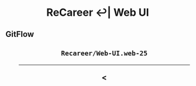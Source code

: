 <h1 align="center">ReCareer ↩| Web UI</h1>  

<h2>GitFlow<h2>
<span align="center">
  <ul>
  <code>Recareer/Web-UI.web-25</code>
  <hr>
  <

